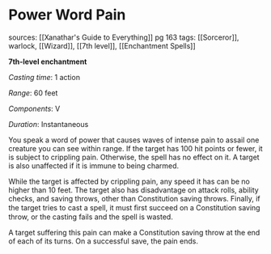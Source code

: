 # Power Word Pain
sources: [[Xanathar's Guide to Everything]] pg 163
tags: [[Sorceror]], warlock, [[Wizard]], [[7th level]], [[Enchantment Spells]]

**7th-level enchantment**

*Casting time*: 1 action

*Range*: 60 feet

*Components*: V

*Duration*: Instantaneous

You speak a word of power that causes waves of intense pain to assail one creature you can see within range. If the target has 100 hit points or fewer, it is subject to crippling pain. Otherwise, the spell has no effect on it. A target is also unaffected if it is immune to being charmed. 

While the target is affected by crippling pain, any speed it has can be no higher than 10 feet. The target also has disadvantage on attack rolls, ability checks, and saving throws, other than Constitution saving throws. Finally, if the target tries to cast a spell, it must ﬁrst succeed on a Constitution saving throw, or the casting fails and the spell is wasted. 

A target suffering this pain can make a Constitution saving throw at the end of each of its turns. On a successful save, the pain ends.
